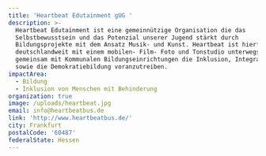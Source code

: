 ```yaml
---
title: 'Heartbeat Edutainment gUG '
description: >-
  Heartbeat Edutainment ist eine gemeinnützige Organisation die das
  Selbstbewusstsein und das Potenzial unserer Jugend stärkt durch
  Bildungsprojekte mit dem Ansatz Musik- und Kunst. Heartbeat ist hierfür
  deutschlandweit mit einem mobilen- Film- Foto und Tonstudio unterwegs um
  gemeinsam mit Kommunalen Bildungseinrichtungen die Inklusion, Integration
  sowie die Demokratiebildung voranzutreiben.
impactArea:
  - Bildung
  - Inklusion von Menschen mit Behinderung
organization: true
image: /uploads/heartbeat.jpg
email: info@heartbeatbus.de
link: 'http://www.heartbeatbus.de/'
city: Frankfurt
postalCode: '60487'
federalState: Hessen
---
```


